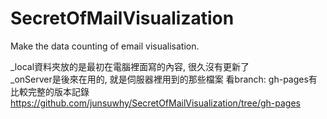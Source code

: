 SecretOfMailVisualization
=========================

Make the data counting of email visualisation.

_local資料夾放的是最初在電腦裡面寫的內容, 很久沒有更新了<br>
_onServer是後來在用的, 就是伺服器裡用到的那些檔案
看branch: gh-pages有比較完整的版本記錄
https://github.com/junsuwhy/SecretOfMailVisualization/tree/gh-pages
